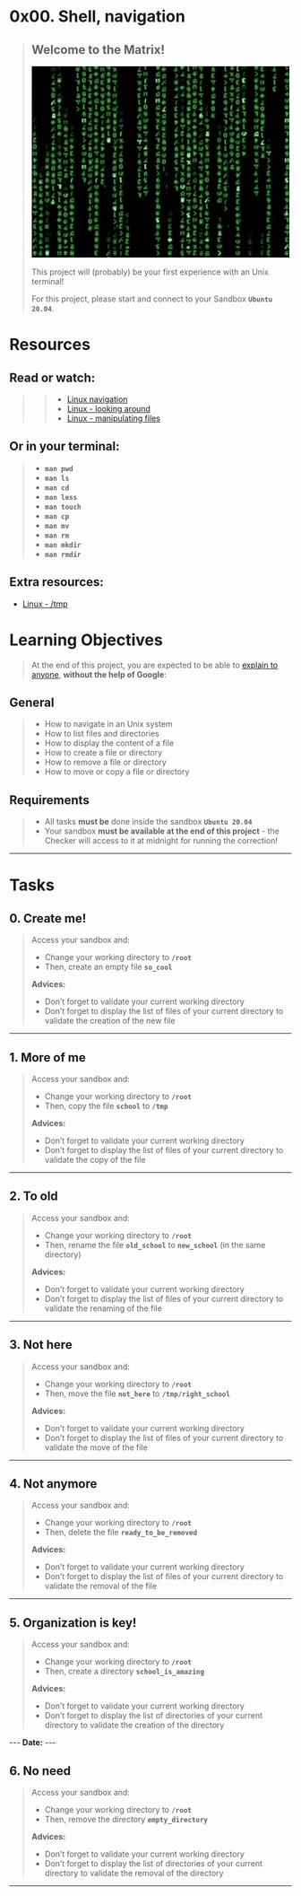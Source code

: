 # 0x00. Shell, navigation

> ## Welcome to the Matrix!
> 
> ![](./assets/01.gif)
> 
> This project will (probably) be your first experience with an Unix terminal!
> 
> For this project, please start and connect to your Sandbox **`Ubuntu 20.04`**.

# Resources

## **Read or watch**:
> > -   [Linux navigation](https://linuxcommand.org/lc3_lts0020.php "Linux navigation")
> > -   [Linux - looking around](https://linuxcommand.org/lc3_lts0030.php "Linux - looking around")
> > -   [Linux - manipulating files](https://linuxcommand.org/lc3_lts0050.php "Linux - manipulating files")

## **Or in your terminal:**
> -   **`man pwd`**
> -   **`man ls`**
> -   **`man cd`**
> -   **`man less`**
> -   **`man touch`**
> -   **`man cp`**
> -   **`man mv`**
> -   **`man rm`**
> -   **`man mkdir`**
> -   **`man rmdir`**

## **Extra resources:**

-   [Linux - /tmp](https://tldp.org/LDP/Linux-Filesystem-Hierarchy/html/tmp.html "Linux - /tmp")

# Learning Objectives
> At the end of this project, you are expected to be able to [explain to anyone](https://fs.blog/feynman-technique/ "explain to anyone"), **without the help of Google**:

## General
> -   How to navigate in an Unix system
> -   How to list files and directories
> -   How to display the content of a file
> -   How to create a file or directory
> -   How to remove a file or directory
> -   How to move or copy a file or directory

## Requirements

> -   All tasks **must be** done inside the sandbox **`Ubuntu 20.04`**
> -   Your sandbox **must be available at the end of this project** - the Checker will access to it at midnight for running the correction!

---

# Tasks

## 0\. Create me!
> Access your sandbox and:
> 
> -   Change your working directory to **`/root`**
> -   Then, create an empty file **`so_cool`**
> 
> **Advices:**
> 
> -   Don’t forget to validate your current working directory
> -   Don’t forget to display the list of files of your current directory to validate the creation of the new file

---

## 1\. More of me
> Access your sandbox and:
> 
> -   Change your working directory to **`/root`**
> -   Then, copy the file **`school`** to **`/tmp`**
> 
> **Advices:**
> 
> -   Don’t forget to validate your current working directory
> -   Don’t forget to display the list of files of your current directory to validate the copy of the file

---

## 2\. To old
> Access your sandbox and:
> 
> -   Change your working directory to **`/root`**
> -   Then, rename the file **`old_school`** to **`new_school`** (in the same directory)
> 
> **Advices:**
> 
> -   Don’t forget to validate your current working directory
> -   Don’t forget to display the list of files of your current directory to validate the renaming of the file

---

## 3\. Not here
> Access your sandbox and:
> 
> -   Change your working directory to **`/root`**
> -   Then, move the file **`not_here`** to **`/tmp/right_school`**
> 
> **Advices:**
> 
> -   Don’t forget to validate your current working directory
> -   Don’t forget to display the list of files of your current directory to validate the move of the file

---

## 4\. Not anymore
> Access your sandbox and:
> 
> -   Change your working directory to **`/root`**
> -   Then, delete the file **`ready_to_be_removed`**
> 
> **Advices:**
> 
> -   Don’t forget to validate your current working directory
> -   Don’t forget to display the list of files of your current directory to validate the removal of the file

---

## 5\. Organization is key!
> Access your sandbox and:
> 
> -   Change your working directory to **`/root`**
> -   Then, create a directory **`school_is_amazing`**
> 
> **Advices:**
> 
> -   Don’t forget to validate your current working directory
> -   Don’t forget to display the list of directories of your current directory to validate the creation of the directory

---   **Date:** \---

## 6\. No need
> Access your sandbox and:
> 
> -   Change your working directory to **`/root`**
> -   Then, remove the directory **`empty_directory`**
> 
> **Advices:**
> 
> -   Don’t forget to validate your current working directory
> -   Don’t forget to display the list of directories of your current directory to validate the removal of the directory

---
